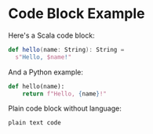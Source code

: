 # Code Block Example

Here's a Scala code block:

```scala
def hello(name: String): String =
  s"Hello, $name!"
```

And a Python example:

```python
def hello(name):
    return f"Hello, {name}!"
```

Plain code block without language:

```
plain text code
```
